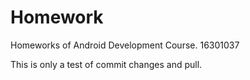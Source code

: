 # Homework
Homeworks of Android Development Course. 16301037

This is only a test of commit changes and pull.
